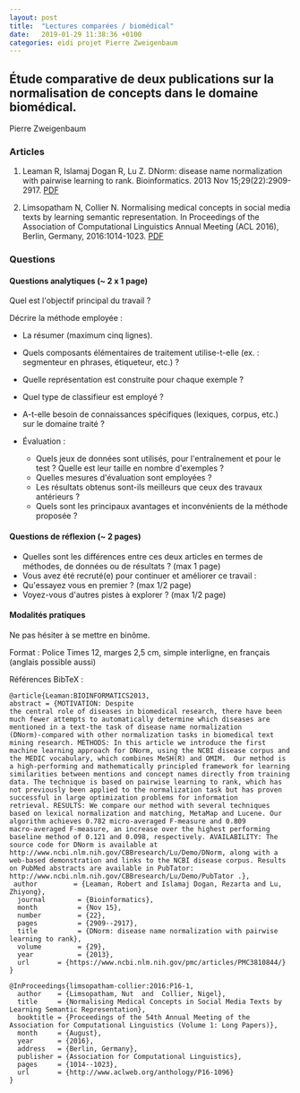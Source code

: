 ```yaml
---
layout: post
title:  "Lectures comparées / biomédical"
date:   2019-01-29 11:38:36 +0100
categories: eidi projet Pierre Zweigenbaum
---
```


## Étude comparative de deux publications sur la normalisation de concepts dans le domaine biomédical.

Pierre Zweigenbaum

### Articles

1. Leaman R, Islamaj Dogan R, Lu Z. DNorm: disease name normalization with pairwise learning to rank. Bioinformatics. 2013 Nov 15;29(22):2909-2917. [PDF](https://www.ncbi.nlm.nih.gov/pmc/articles/PMC3810844/)

2. Limsopatham N, Collier N. Normalising medical concepts in social media texts by learning semantic representation. In Proceedings of the Association of Computational Linguistics Annual Meeting (ACL 2016), Berlin, Germany, 2016:1014-1023. [PDF](http://www.aclweb.org/anthology/P16-1096/P16-1096)


### Questions
#### Questions analytiques (~ 2 x 1 page)

Quel est l'objectif principal du travail ?

Décrire la méthode employée :
 - La résumer (maximum cinq lignes).
 - Quels composants élémentaires de traitement utilise-t-elle (ex.  : segmenteur en phrases, étiqueteur, etc.) ?
  - Quelle représentation est construite pour chaque exemple ?
  - Quel type de classifieur est employé ?
  - A-t-elle besoin de connaissances spécifiques (lexiques, corpus, etc.) sur le domaine traité ?

- Évaluation :
  - Quels jeux de données sont utilisés, pour l'entraînement et pour le test ? Quelle est leur taille en nombre d'exemples ?
  - Quelles mesures d'évaluation sont employées ?
  - Les résultats obtenus sont-ils meilleurs que ceux des travaux antérieurs ?
  - Quels sont les principaux avantages et inconvénients de la méthode proposée ?


#### Questions de réflexion (~ 2 pages)

   -  Quelles sont les différences entre ces deux articles en termes de méthodes, de données ou de résultats ? (max 1 page)
   -  Vous avez été recruté(e) pour continuer et améliorer ce travail :
   - Qu'essayez vous en premier ? (max 1/2 page)
   - Voyez-vous d'autres pistes à explorer ? (max 1/2 page)

#### Modalités pratiques

Ne pas hésiter à se mettre en binôme.

Format :
    Police Times 12, marges 2,5 cm, simple interligne, en français (anglais possible aussi)



Références BibTeX :

```
@article{Leaman:BIOINFORMATICS2013,
abstract = {MOTIVATION: Despite
the central role of diseases in biomedical research, there have been
much fewer attempts to automatically determine which diseases are
mentioned in a text-the task of disease name normalization
(DNorm)-compared with other normalization tasks in biomedical text
mining research. METHODS: In this article we introduce the first
machine learning approach for DNorm, using the NCBI disease corpus and
the MEDIC vocabulary, which combines MeSH(R) and OMIM.  Our method is
a high-performing and mathematically principled framework for learning
similarities between mentions and concept names directly from training
data. The technique is based on pairwise learning to rank, which has
not previously been applied to the normalization task but has proven
successful in large optimization problems for information
retrieval. RESULTS: We compare our method with several techniques
based on lexical normalization and matching, MetaMap and Lucene. Our
algorithm achieves 0.782 micro-averaged F-measure and 0.809
macro-averaged F-measure, an increase over the highest performing
baseline method of 0.121 and 0.098, respectively. AVAILABILITY: The
source code for DNorm is available at
http://www.ncbi.nlm.nih.gov/CBBresearch/Lu/Demo/DNorm, along with a
web-based demonstration and links to the NCBI disease corpus. Results
on PubMed abstracts are available in PubTator: http://www.ncbi.nlm.nih.gov/CBBresearch/Lu/Demo/PubTator .},
 author         = {Leaman, Robert and Islamaj Dogan, Rezarta and Lu, Zhiyong},
  journal        = {Bioinformatics},
  month          = {Nov 15},
  number         = {22},
  pages          = {2909--2917},
  title          = {DNorm: disease name normalization with pairwise learning to rank},
  volume         = {29},
  year           = {2013},
  url       = {https://www.ncbi.nlm.nih.gov/pmc/articles/PMC3810844/}
}

@InProceedings{limsopatham-collier:2016:P16-1,
  author    = {Limsopatham, Nut  and  Collier, Nigel},
  title     = {Normalising Medical Concepts in Social Media Texts by Learning Semantic Representation},
  booktitle = {Proceedings of the 54th Annual Meeting of the Association for Computational Linguistics (Volume 1: Long Papers)},
  month     = {August},
  year      = {2016},
  address   = {Berlin, Germany},
  publisher = {Association for Computational Linguistics},
  pages     = {1014--1023},
  url       = {http://www.aclweb.org/anthology/P16-1096}
}
```
